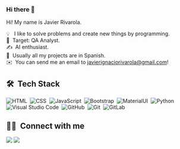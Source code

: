### Hi there 👋

Hi! My name is Javier Rivarola.

💡 &nbsp; I like to solve problems and create new things by programming.\
🌱 &nbsp;Target: QA Analyst.\
✍️ &nbsp;AI enthusiast.\
💬 &nbsp;Usually all my projects are in Spanish.\
✉️ &nbsp;You can send me an email to javierignaciorivarola@gmail.com!



## 🛠 &nbsp;Tech Stack


![HTML](https://img.shields.io/badge/-HTML-05122A?style=flat&logo=HTML5)&nbsp;
![CSS](https://img.shields.io/badge/-CSS-05122A?style=flat&logo=CSS3&logoColor=1572B6)&nbsp;
![JavaScript](https://img.shields.io/badge/-JavaScript-05122A?style=flat&logo=javascript)&nbsp;
![Bootstrap](https://img.shields.io/badge/-Bootstrap-05122A?style=flat&logo=bootstrap&logoColor=563D7C)&nbsp;
![MaterialUI](https://img.shields.io/badge/-MatrialUI-0081CB?style=plastic&logo=material-UI)&nbsp;
![Python](https://img.shields.io/badge/-Python-05122A?style=flat&logo=python)&nbsp;
![Visual Studio Code](https://img.shields.io/badge/-Visual%20Studio%20Code-05122A?style=flat&logo=visual-studio-code&logoColor=007ACC)&nbsp;
![GitHub](https://img.shields.io/badge/-GitHub-181717?style=flat-square&logo=github)&nbsp;
![Git](https://img.shields.io/badge/-Git-05122A?style=flat&logo=git)&nbsp;
![GitLab](https://img.shields.io/badge/-GitLab-FCA121?style=flat-square&logo=gitlab)&nbsp;





## 🤝🏻 &nbsp;Connect with me

<p align="center">

<a href="https://www.linkedin.com/in/javier-ignacio-rivarola-509a12235/"><img src="https://img.shields.io/badge/-Javier%20Rivarola-0077B5?style=flat&logo=Linkedin&logoColor=white"/></a>
<a href="mailto:javierignaciorivarola@gmail.com"><img src="https://img.shields.io/badge/-javierignaciorivarola@gmail.com-D14836?style=flat&logo=Gmail&logoColor=white"/></a>
<!---  <a href="poner mi sitio web"><img src="https://img.shields.io/badge/-OffLine.com-3423A6?style=flat&logo=Google-Chrome&logoColor=white"/></a>--->
</p>
